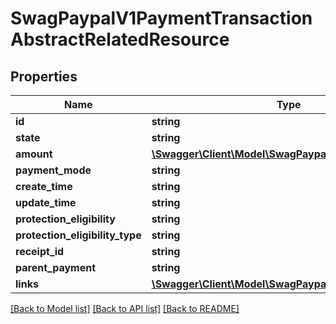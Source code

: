 # SwagPaypalV1PaymentTransactionAbstractRelatedResource

## Properties
Name | Type | Description | Notes
------------ | ------------- | ------------- | -------------
**id** | **string** |  | [optional] 
**state** | **string** |  | [optional] 
**amount** | [**\Swagger\Client\Model\SwagPaypalV1CommonAmount**](SwagPaypalV1CommonAmount.md) |  | [optional] 
**payment_mode** | **string** |  | [optional] 
**create_time** | **string** |  | [optional] 
**update_time** | **string** |  | [optional] 
**protection_eligibility** | **string** |  | [optional] 
**protection_eligibility_type** | **string** |  | [optional] 
**receipt_id** | **string** |  | [optional] 
**parent_payment** | **string** |  | [optional] 
**links** | [**\Swagger\Client\Model\SwagPaypalV1CommonLink[]**](SwagPaypalV1CommonLink.md) |  | [optional] 

[[Back to Model list]](../../README.md#documentation-for-models) [[Back to API list]](../../README.md#documentation-for-api-endpoints) [[Back to README]](../../README.md)

